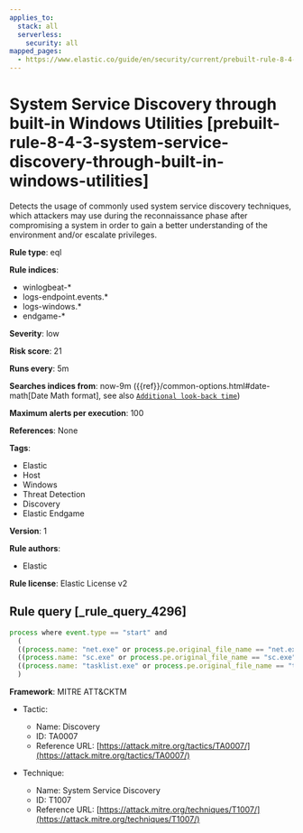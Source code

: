 ```yaml
---
applies_to:
  stack: all
  serverless:
    security: all
mapped_pages:
  - https://www.elastic.co/guide/en/security/current/prebuilt-rule-8-4-3-system-service-discovery-through-built-in-windows-utilities.html
---
```


# System Service Discovery through built-in Windows Utilities [prebuilt-rule-8-4-3-system-service-discovery-through-built-in-windows-utilities]

Detects the usage of commonly used system service discovery techniques, which attackers may use during the reconnaissance phase after compromising a system in order to gain a better understanding of the environment and/or escalate privileges.

**Rule type**: eql

**Rule indices**:

* winlogbeat-*
* logs-endpoint.events.*
* logs-windows.*
* endgame-*

**Severity**: low

**Risk score**: 21

**Runs every**: 5m

**Searches indices from**: now-9m ({{ref}}/common-options.html#date-math[Date Math format], see also [`Additional look-back time`](docs-content://solutions/security/detect-and-alert/create-detection-rule.md#rule-schedule))

**Maximum alerts per execution**: 100

**References**: None

**Tags**:

* Elastic
* Host
* Windows
* Threat Detection
* Discovery
* Elastic Endgame

**Version**: 1

**Rule authors**:

* Elastic

**Rule license**: Elastic License v2

## Rule query [_rule_query_4296]

```js
process where event.type == "start" and
  (
  ((process.name: "net.exe" or process.pe.original_file_name == "net.exe" or (process.name : "net1.exe" and not process.parent.name : "net.exe")) and process.args : ("start", "use") and process.args_count == 2) or
  ((process.name: "sc.exe" or process.pe.original_file_name == "sc.exe") and process.args: ("query", "q*")) or
  ((process.name: "tasklist.exe" or process.pe.original_file_name == "tasklist.exe") and process.args: "/svc")
  )
```

**Framework**: MITRE ATT&CKTM

* Tactic:

    * Name: Discovery
    * ID: TA0007
    * Reference URL: [https://attack.mitre.org/tactics/TA0007/](https://attack.mitre.org/tactics/TA0007/)

* Technique:

    * Name: System Service Discovery
    * ID: T1007
    * Reference URL: [https://attack.mitre.org/techniques/T1007/](https://attack.mitre.org/techniques/T1007/)



